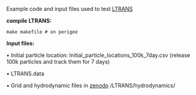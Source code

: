 Example code and input files used to test [LTRANS](https://northweb.hpl.umces.edu/LTRANS.htm)

**compile LTRANS:**

    make makefile # on perigee

**Input files:**

• Initial particle location: Initial_particle_locations_100k_7day.csv (release 100k particles and track them for 7 days)

• LTRANS.data

• Grid and hydrodynamic files in [zenodo](https://zenodo.org/records/10208175) /LTRANS/hydrodynamics/


